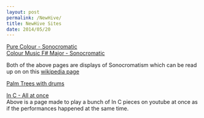 ```yaml
---
layout: post
permalink: /NewHive/
title: NewHive Sites 
date: 2014/05/20
---
```


[Pure Colour - Sonocromatic](http://newhive.com/ixt/colourpure)  
[Colour Music F# Major - Sonocromatic](http://newhive.com/ixt/colour-music-fsmaj)  

Both of the above pages are displays of Sonocromatism which can be read up on on this [wikipedia page](https://en.wikipedia.org/wiki/Sonochromatism)   

[Palm Trees with drums](http://newhive.com/ixt)  


[In C - All at once](http://newhive.com/ixt/in-c-all-at-once)  
Above is a page made to play a bunch of In C pieces on youtube at once as if the performances happened at the same time.  

